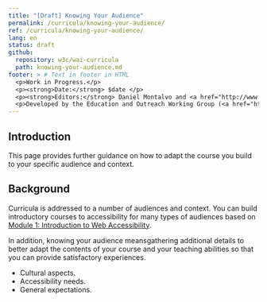 ```yaml
---
title: "[Draft] Knowing Your Audience"
permalink: /curricula/knowing-your-audience/
ref: /curricula/knowing-your-audience/
lang: en
status: draft
github:
  repository: w3c/wai-curricula
  path: knowing-your-audience.md
footer: > # Text in footer in HTML
  <p>Work in Progress.</p>
  <p><strong>Date:</strong> $date </p>
  <p><strong>Editors:</strong> Daniel Montalvo and <a href="http://www.w3.org/People/shadi/">Shadi Abou-Zahra</a>. Contributors: <a href="https://www.w3.org/WAI/EO/EOWG-members">EOWG Participants</a></p>
  <p>Developed by the Education and Outreach Working Group (<a href="http://www.w3.org/WAI/EO/">EOWG</a>). Developed as part of the <a href="https://www.w3.org/WAI/about/projects/wai-guide/">WAI-Guide Project</a> funded by the European Commission (EC) under the Horizon 2020 program (Grant Agreement 822245).</p>
---
```


## Introduction

This page provides further guidance on how to adapt the course you build to your specific audience and context.

## Background

Curricula is addressed to a number of audiences and context. You can build introductory courses to accessibility for many types of audiences based on [Module 1: Introduction to Web Accessibility](https://www.w3.org/WAI/curricula/introduction-to-web-accessibility/).

In addition, knowing your audience meansgathering additional details to better adapt the contents of your course and your teaching abilities so that you can provide satisfactory experiences.

* Cultural aspects.
* Accessibility needs.
* General expectations.
